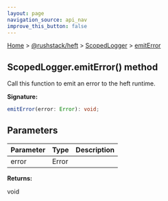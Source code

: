 ```yaml
---
layout: page
navigation_source: api_nav
improve_this_button: false
---
```



[Home](./index.md) &gt; [@rushstack/heft](./heft.md) &gt; [ScopedLogger](./heft.scopedlogger.md) &gt; [emitError](./heft.scopedlogger.emiterror.md)

## ScopedLogger.emitError() method

Call this function to emit an error to the heft runtime.

<b>Signature:</b>

```typescript
emitError(error: Error): void;
```

## Parameters

|  Parameter | Type | Description |
|  --- | --- | --- |
|  error | Error |  |

<b>Returns:</b>

void
